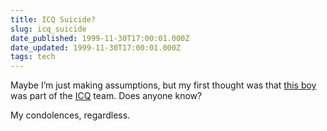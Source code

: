 ```yaml
---
title: ICQ Suicide?
slug: icq_suicide
date_published: 1999-11-30T17:00:01.000Z
date_updated: 1999-11-30T17:00:01.000Z
tags: tech
---
```


Maybe I’m just making assumptions, but my first thought was that [this boy](http://dailynews.yahoo.com/h/nm/19991130/wr/internet_suicide_1.html) was part of the [ICQ](http://www.icq.com) team. Does anyone know?

My condolences, regardless.
